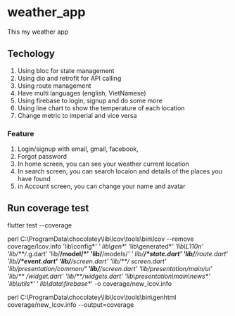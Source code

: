 # weather_app

This my weather app

## Techology

1. Using bloc for state management
2. Using dio and retrofit for API calling
3. Using route management
4. Have multi languages (english, VietNamese)
5. Using firebase to login, signup and do some more
6. Using line chart to show the temperature of each location
7. Change metric to imperial and vice versa

### Feature

1. Login/signup with email, gmail, facebook,
2. Forgot password
3. In home screen, you can see your weather current location
4. In search screen, you can search locaion and details of the places you have found
5. in Account screen, you can change your name and avatar

## Run coverage test

flutter test --coverage

perl C:\ProgramData\chocolatey\lib\lcov\tools\bin\lcov --remove coverage/lcov.info 'lib\config\**' '
lib\gen\**' 'lib\generated\**' 'lib\L110n' 'lib/**/*.g.dart' 'lib/**/model/*' 'lib/**/models/*' '
lib/**/*state.dart' 'lib/**/*route.dart' 'lib/**/*event.dart' 'lib/**/*screen.dart' 'lib/**/*
screen.dart' 'lib/presentation/common/**' 'lib/**/*screen.dart' 'lib/presentation/main/ui**' 'lib/**
/*widget.dart' 'lib/**/*widgets.dart' 'lib\presentation\main\news\**' 'lib\utils\**' '
lib\data\firebase\**' -o coverage/new_lcov.info

perl C:\ProgramData\chocolatey\lib\lcov\tools\bin\genhtml coverage/new_lcov.info --output=coverage
